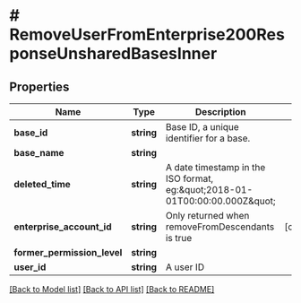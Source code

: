 # # RemoveUserFromEnterprise200ResponseUnsharedBasesInner

## Properties

Name | Type | Description | Notes
------------ | ------------- | ------------- | -------------
**base_id** | **string** | Base ID, a unique identifier for a base. |
**base_name** | **string** |  |
**deleted_time** | **string** | A date timestamp in the ISO format, eg:\&quot;2018-01-01T00:00:00.000Z\&quot; |
**enterprise_account_id** | **string** | Only returned when removeFromDescendants is true | [optional]
**former_permission_level** | **string** |  |
**user_id** | **string** | A user ID |

[[Back to Model list]](../../README.md#models) [[Back to API list]](../../README.md#endpoints) [[Back to README]](../../README.md)
